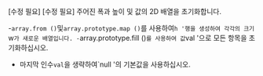 [수정 필요]
[수정 필요]
주어진 폭과 높이 및 값의 2D 배열을 초기화합니다.

-`array.from ()`및`array.prototype.map ()`를 사용하여`h '행을 생성하여 각각의 크기`w`가 새로운 배열입니다.
-`array.prototype.fill ()`를 사용하여 값`val '으로 모든 항목을 초기화하십시오.
- 마지막 인수`val`을 생략하여`null '의 기본값을 사용하십시오.